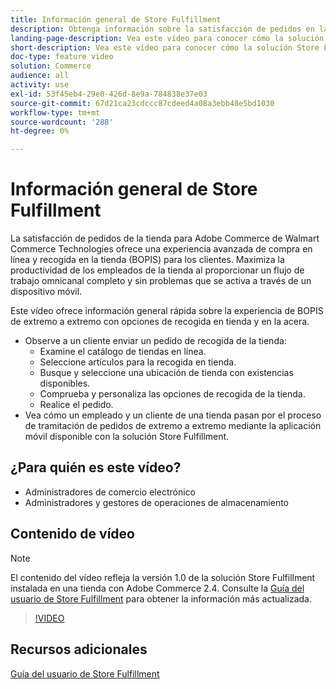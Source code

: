 ```yaml
---
title: Información general de Store Fulfillment
description: Obtenga información sobre la satisfacción de pedidos en la tienda para Adobe Commerce gracias a Walmart Commerce Technologies, una solución avanzada de cumplimiento omnicanal que ofrece una experiencia integral de compra en línea y recogida en la tienda (BOPIS).
landing-page-description: Vea este vídeo para conocer cómo la solución Store Fulfillment ofrece a los clientes la comodidad de los flujos de trabajo de recogida en tienda y en la acera y de los empleados de tienda más eficientes y listos para dispositivos móviles para recoger, almacenar en zona intermedia y entregar a los clientes pedidos de recogida en la tienda.
short-description: Vea este vídeo para conocer cómo la solución Store Fulfillment ofrece a los clientes la comodidad de los flujos de trabajo de recogida en tienda y en la acera y de los empleados de tienda más eficientes y listos para dispositivos móviles para recoger, almacenar en zona intermedia y entregar a los clientes pedidos de recogida en la tienda.
doc-type: feature video
solution: Commerce
audience: all
activity: use
exl-id: 53f45eb4-29e0-426d-8e9a-784838e37e03
source-git-commit: 67d21ca23cdccc87cdeed4a08a3ebb48e5bd1030
workflow-type: tm+mt
source-wordcount: '288'
ht-degree: 0%

---
```


# Información general de Store Fulfillment

La satisfacción de pedidos de la tienda para Adobe Commerce de Walmart Commerce Technologies ofrece una experiencia avanzada de compra en línea y recogida en la tienda (BOPIS) para los clientes. Maximiza la productividad de los empleados de la tienda al proporcionar un flujo de trabajo omnicanal completo y sin problemas que se activa a través de un dispositivo móvil.

Este vídeo ofrece información general rápida sobre la experiencia de BOPIS de extremo a extremo con opciones de recogida en tienda y en la acera.

- Observe a un cliente enviar un pedido de recogida de la tienda:
   - Examine el catálogo de tiendas en línea.
   - Seleccione artículos para la recogida en tienda.
   - Busque y seleccione una ubicación de tienda con existencias disponibles.
   - Comprueba y personaliza las opciones de recogida de la tienda.
   - Realice el pedido.
- Vea cómo un empleado y un cliente de una tienda pasan por el proceso de tramitación de pedidos de extremo a extremo mediante la aplicación móvil disponible con la solución Store Fulfillment.

## ¿Para quién es este vídeo?

- Administradores de comercio electrónico
- Administradores y gestores de operaciones de almacenamiento

## Contenido de vídeo

>[!NOTE]
>
>El contenido del vídeo refleja la versión 1.0 de la solución Store Fulfillment instalada en una tienda con Adobe Commerce 2.4. Consulte la [Guía del usuario de Store Fulfillment](https://experienceleague.adobe.com/docs/commerce-merchant-services/store-fulfillment/introduction.html) para obtener la información más actualizada.

>[!VIDEO](https://video.tv.adobe.com/v/343653?quality=12&learn=on)

## Recursos adicionales

[Guía del usuario de Store Fulfillment](https://experienceleague.adobe.com/docs/commerce-merchant-services/store-fulfillment/introduction.html)
